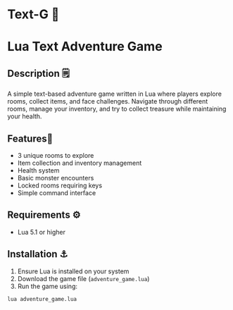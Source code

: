 # Text-G 🌙

# Lua Text Adventure Game

## Description 🗒️
A simple text-based adventure game written in Lua where players explore rooms, collect items, and face challenges. Navigate through different rooms, manage your inventory, and try to collect treasure while maintaining your health.

## Features👾
- 3 unique rooms to explore
- Item collection and inventory management
- Health system
- Basic monster encounters
- Locked rooms requiring keys
- Simple command interface

## Requirements ⚙️
- Lua 5.1 or higher

## Installation ⚓
1. Ensure Lua is installed on your system
2. Download the game file (`adventure_game.lua`)
3. Run the game using:
```bash
lua adventure_game.lua
